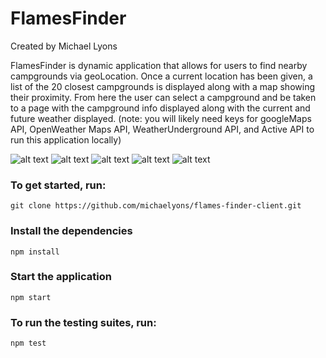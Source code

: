 # FlamesFinder

Created by Michael Lyons

FlamesFinder is dynamic application that allows for users to find nearby campgrounds via geoLocation. Once a current location has been given, a list of the 20 closest campgrounds is displayed along with a map showing their proximity. From here the user can select a campground and be taken to a page with the campground info displayed along with the current and future weather displayed. 
(note: you will likely need keys for googleMaps API, OpenWeather Maps API, WeatherUnderground API, and Active API to run this application locally)

![alt text](https://github.com/michaelyons/flames-finder-client/blob/master/FlamesFinder%20Landing%20Page.png)
![alt text](https://github.com/michaelyons/flames-finder-client/blob/master/NearbyCampground%20Loading.png)
![alt text](https://github.com/michaelyons/flames-finder-client/blob/master/Campground%20List%20with%20Map.png)
![alt text](https://github.com/michaelyons/flames-finder-client/blob/master/Campsite%20Details.png)
![alt text](https://github.com/michaelyons/flames-finder-client/blob/master/Campsite%20Weather.png)


### To get started, run:

```
git clone https://github.com/michaelyons/flames-finder-client.git
```

### Install the dependencies

```
npm install 
```

### Start the application

```
npm start
```

### To run the testing suites, run:

```
npm test
```

